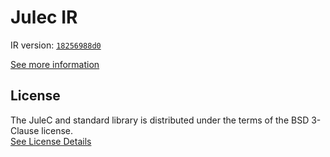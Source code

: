 # Julec IR

IR version: [`18256988d0`](https://github.com/julelang/jule/tree/18256988d01cb5a7b27f0dfeb73c0deca33f8c51)

[See more information](https://manual.jule.dev/getting-started/install-from-source/compile-from-ir.html)

## License

The JuleC and standard library is distributed under the terms of the BSD 3-Clause license. \
[See License Details](./LICENSE)
